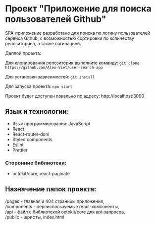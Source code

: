 # Проект "Приложение для поиска пользователей Github"
SPA-приложение разработано для поиска по логину пользователей сервиса Github, с возможностью сортировки по количеству репозиториев, а также пагинацией.

Деплой проекта: 

Для клонирования репозитория выполните команду:
`git clone https://github.com/Alex-Viet/user-search-app`

Для установки зависимостей:
`git install`

Для запуска проекта:
`npm start`

Проект будет доступен локально по адресу: http://localhost:3000

## Язык и технологии:
- Язык программирования: JavaScript
- React
- React-router-dom
- Styled components
- Eslint
- Prettier

### Сторонние библиотеки:
- octokit/core, react-paginate

## Назначение папок проекта:
/pages - главная и 404 страницы приложения,<br>
/components - переиспользуемые react-компоненты,<br>
/api - файл с библиотекой octokit/core для api-запросов,<br>
/public - шрифты, index.html<br>
